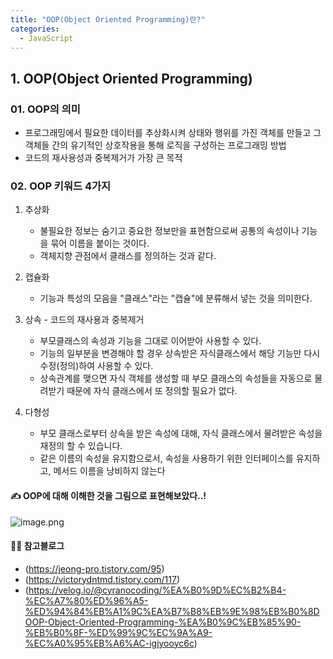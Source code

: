 ```yaml
---
title: "OOP(Object Oriented Programming)란?"
categories:
  - JavaScript
---
```



## 1. OOP(Object Oriented Programming)
### 01. OOP의 의미
- 프로그래밍에서 필요한 데이터를 추상화시켜 상태와 행위를 가진 객체를 만들고 그 객체들 간의 유기적인 상호작용을 통해 로직을 구성하는 프로그래밍 방법
- 코드의 재사용성과 중복제거가 가장 큰 목적

### 02. OOP 키워드 4가지
1. 추상화
	- 불필요한 정보는 숨기고 중요한 정보만을 표현함으로써 공통의 속성이나 기능을 묶어 이름을 붙이는 것이다.
    - 객체지향 관점에서 클래스를 정의하는 것과 같다.
    
2. 캡슐화
	- 기능과 특성의 모음을 "클래스"라는 "캡슐"에 분류해서 넣는 것을 의미한다.
 
3. 상속 - 코드의 재사용과 중복제거
	- 부모클래스의 속성과 기능을 그대로 이어받아 사용할 수 있다.
    - 기능의 일부분을 변경해야 할 경우 상속받은 자식클래스에서 해당 기능만 다시 수정(정의)하여 사용할 수 있다.
    - 상속관계를 맺으면 자식 객체를 생성할 때 부모 클래스의 속성들을 자동으로 물려받기 때문에 자식 클래스에서 또 정의할 필요가 없다.
    
4. 다형성 
	- 부모 클래스로부터 상속을 받은 속성에 대해, 자식 클래스에서 물려받은 속성을 재정의 할 수 있습니다.
    - 같은 이름의 속성을 유지함으로서, 속성을 사용하기 위한 인터페이스를 유지하고, 메서드 이름을 낭비하지 않는다
    

#### ✍ OOP에 대해 이해한 것을 그림으로 표현해보았다..!
![image.png](https://images.velog.io/post-images/yhe228/ea343470-1833-11ea-b644-9d467d304b67/image.png)



#### 💁‍♀️ 참고블로그
- (https://jeong-pro.tistory.com/95)
- (https://victorydntmd.tistory.com/117)
- (https://velog.io/@cyranocoding/%EA%B0%9D%EC%B2%B4-%EC%A7%80%ED%96%A5-%ED%94%84%EB%A1%9C%EA%B7%B8%EB%9E%98%EB%B0%8DOOP-Object-Oriented-Programming-%EA%B0%9C%EB%85%90-%EB%B0%8F-%ED%99%9C%EC%9A%A9-%EC%A0%95%EB%A6%AC-igjyooyc6c)
